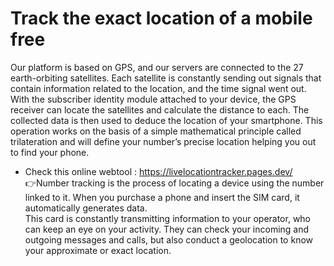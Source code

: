 # Track the exact location of a mobile free
Our platform is based on GPS, and our servers are connected to the 27 earth-orbiting satellites. Each satellite is constantly sending out signals that contain information related to the location, and the time signal went out. With the subscriber identity module attached to your device, the GPS receiver can locate the satellites and calculate the distance to each. The collected data is then used to deduce the location of your smartphone. This operation works on the basis of a simple mathematical principle called trilateration and will define your number’s precise location helping you out to find your phone.<br>
* Check this online webtool : https://livelocationtracker.pages.dev/<br>
👉Number tracking is the process of locating a device using the number linked to it. When you purchase a phone and insert the SIM card, it automatically generates data.<br>
This card is constantly transmitting information to your operator, who can keep an eye on your activity. They can check your incoming and outgoing messages and calls, but also conduct a geolocation to know your approximate or exact location.<br>
